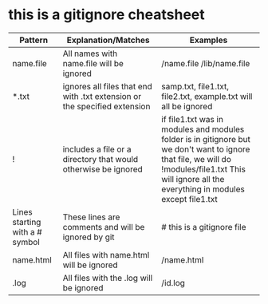 # this is a gitignore cheatsheet
| Pattern | Explanation/Matches | Examples |
| -------- | -------- | -------- |
| name.file | All names with name.file will be ignored | /name.file /lib/name.file |
| *.txt |ignores all files that end with .txt extension or the specified extension| samp.txt, file1.txt, file2.txt, example.txt will all be ignored |
| ! | includes a file or a directory that would otherwise be ignored | if file1.txt was in modules and modules folder is in gitignore but we don't want to ignore that file, we will do !modules/file1.txt This will ignore all the everything in modules except file1.txt |
| Lines starting with a # symbol | These lines are comments and will be ignored by git | # this is a gitignore file |
| name.html | All files with name.html will be ignored | /name.html |
| .log | All files with the .log will be ignored | /id.log |